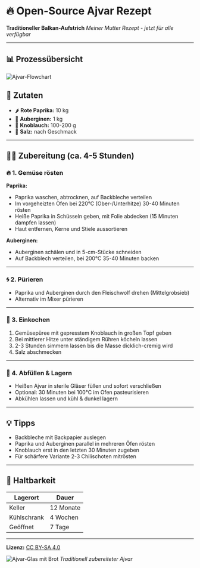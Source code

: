 # 🔥 Open-Source Ajvar Rezept

**Traditioneller Balkan-Aufstrich**
*Meiner Mutter Rezept - jetzt für alle verfügbar*

---

## 📊 Prozessübersicht
![Ajvar-Flowchart](media/diagram.jpg)

## 🛒 Zutaten
- 🌶️ **Rote Paprika:** 10 kg
- 🍆 **Auberginen:** 1 kg
- 🧄 **Knoblauch:** 100-200 g
- 🧂 **Salz:** nach Geschmack

---

## 👩‍🍳 Zubereitung (ca. 4-5 Stunden)

### 🔥 1. Gemüse rösten
**Paprika:**
- Paprika waschen, abtrocknen, auf Backbleche verteilen
- Im vorgeheizten Ofen bei 220°C (Ober-/Unterhitze) 30-40 Minuten rösten
- Heiße Paprika in Schüsseln geben, mit Folie abdecken (15 Minuten dampfen lassen)
- Haut entfernen, Kerne und Stiele aussortieren

**Auberginen:**
- Auberginen schälen und in 5-cm-Stücke schneiden
- Auf Backblech verteilen, bei 200°C 35-40 Minuten backen

---

### 🌀 2. Pürieren
- Paprika und Auberginen durch den Fleischwolf drehen (Mittelgrobsieb)
- Alternativ im Mixer pürieren

---

### 🥣 3. Einkochen
1. Gemüsepüree mit gepresstem Knoblauch in großen Topf geben
2. Bei mittlerer Hitze unter ständigem Rühren köcheln lassen
3. 2-3 Stunden simmern lassen bis die Masse dicklich-cremig wird
4. Salz abschmecken

---

### 🫙 4. Abfüllen & Lagern
- Heißen Ajvar in sterile Gläser füllen und sofort verschließen
- Optional: 30 Minuten bei 100°C im Ofen pasteurisieren
- Abkühlen lassen und kühl & dunkel lagern

---

## 💡 Tipps
- Backbleche mit Backpapier auslegen
- Paprika und Auberginen parallel in mehreren Öfen rösten
- Knoblauch erst in den letzten 30 Minuten zugeben
- Für schärfere Variante 2-3 Chilischoten mitrösten

---

## 📅 Haltbarkeit
| Lagerort       | Dauer     |
|----------------|-----------|
| Keller         | 12 Monate |
| Kühlschrank    | 4 Wochen  |
| Geöffnet       | 7 Tage    |

---

**Lizenz:** [CC BY-SA 4.0](https://creativecommons.org/licenses/by-sa/4.0/)

![Ajvar-Glas mit Brot](media/ajvar.jpg)
*Traditionell zubereiteter Ajvar*
